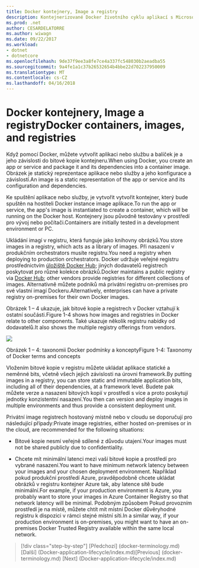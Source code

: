 ```yaml
---
title: Docker kontejnery, Image a registry
description: Kontejnerizované Docker životního cyklu aplikací s Microsoft platforma a nástroje
ms.prod: .net
author: CESARDELATORRE
ms.author: wiwagn
ms.date: 09/22/2017
ms.workload:
- dotnet
- dotnetcore
ms.openlocfilehash: 9de37f9ee3a8fe7ce4a337fc548030b2aeadba55
ms.sourcegitcommit: 9a4fe1a1c37b26532654b4bbe22d702237950009
ms.translationtype: MT
ms.contentlocale: cs-CZ
ms.lasthandoff: 04/16/2018
---
```

# <a name="docker-containers-images-and-registries"></a><span data-ttu-id="f842a-103">Docker kontejnery, Image a registry</span><span class="sxs-lookup"><span data-stu-id="f842a-103">Docker containers, images, and registries</span></span>

<span data-ttu-id="f842a-104">Když pomocí Docker, můžete vytvořit aplikaci nebo službu a balíček je a jeho závislosti do bitové kopie kontejneru.</span><span class="sxs-lookup"><span data-stu-id="f842a-104">When using Docker, you create an app or service and package it and its dependencies into a container image.</span></span> <span data-ttu-id="f842a-105">Obrázek je statický reprezentace aplikace nebo služby a jeho konfigurace a závislostí.</span><span class="sxs-lookup"><span data-stu-id="f842a-105">An image is a static representation of the app or service and its configuration and dependencies.</span></span>

<span data-ttu-id="f842a-106">Ke spuštění aplikace nebo služby, je vytvořit vytvořit kontejner, který bude spuštěn na hostiteli Docker instance image aplikace.</span><span class="sxs-lookup"><span data-stu-id="f842a-106">To run the app or service, the app's image is instantiated to create a container, which will be running on the Docker host.</span></span> <span data-ttu-id="f842a-107">Kontejnery jsou původně testovány v prostředí pro vývoj nebo počítači.</span><span class="sxs-lookup"><span data-stu-id="f842a-107">Containers are initially tested in a development environment or PC.</span></span>

<span data-ttu-id="f842a-108">Ukládání imagí v registru, která funguje jako knihovny obrázků.</span><span class="sxs-lookup"><span data-stu-id="f842a-108">You store images in a registry, which acts as a library of images.</span></span> <span data-ttu-id="f842a-109">Při nasazení v produkčním orchestrators musíte registru.</span><span class="sxs-lookup"><span data-stu-id="f842a-109">You need a registry when deploying to production orchestrators.</span></span> <span data-ttu-id="f842a-110">Docker udržuje veřejné registru prostřednictvím [úložiště Docker Hub](https://hub.docker.com/); jiných dodavatelů registrech poskytovat pro různé kolekce obrázků.</span><span class="sxs-lookup"><span data-stu-id="f842a-110">Docker maintains a public registry via [Docker Hub](https://hub.docker.com/); other vendors provide registries for different collections of images.</span></span> <span data-ttu-id="f842a-111">Alternativně můžete podniků má privátní registru on-premises pro své vlastní imagí Dockeru.</span><span class="sxs-lookup"><span data-stu-id="f842a-111">Alternatively, enterprises can have a private registry on-premises for their own Docker images.</span></span>

<span data-ttu-id="f842a-112">Obrázek 1 – 4 ukazuje, jak bitové kopie a registrech v Docker vztahují k ostatní součásti.</span><span class="sxs-lookup"><span data-stu-id="f842a-112">Figure 1-4 shows how images and registries in Docker relate to other components.</span></span> <span data-ttu-id="f842a-113">Také ukazuje několik registru nabídky od dodavatelů.</span><span class="sxs-lookup"><span data-stu-id="f842a-113">It also shows the multiple registry offerings from vendors.</span></span>

![](./media/image4.png)

<span data-ttu-id="f842a-114">Obrázek 1 – 4: taxonomii Docker podmínky a koncepty</span><span class="sxs-lookup"><span data-stu-id="f842a-114">Figure 1-4: Taxonomy of Docker terms and concepts</span></span>

<span data-ttu-id="f842a-115">Vložením bitové kopie v registru můžete ukládat aplikace statické a neměnné bits, včetně všech jejich závislosti na úrovni framework.</span><span class="sxs-lookup"><span data-stu-id="f842a-115">By putting images in a registry, you can store static and immutable application bits, including all of their dependencies, at a framework level.</span></span> <span data-ttu-id="f842a-116">Budete pak můžete verze a nasazení bitových kopií v prostředí s více a proto poskytují jednotky konzistentní nasazení.</span><span class="sxs-lookup"><span data-stu-id="f842a-116">You then can version and deploy images in multiple environments and thus provide a consistent deployment unit.</span></span>

<span data-ttu-id="f842a-117">Privátní image registrech hostovaný místně nebo v cloudu se doporučují pro následující případy:</span><span class="sxs-lookup"><span data-stu-id="f842a-117">Private image registries, either hosted on-premises or in the cloud, are recommended for the following situations:</span></span>

-   <span data-ttu-id="f842a-118">Bitové kopie nesmí veřejně sdílené z důvodu utajení.</span><span class="sxs-lookup"><span data-stu-id="f842a-118">Your images must not be shared publicly due to confidentiality.</span></span>

-   <span data-ttu-id="f842a-119">Chcete mít minimální latenci mezi vaší bitové kopie a prostředí pro vybrané nasazení.</span><span class="sxs-lookup"><span data-stu-id="f842a-119">You want to have minimum network latency between your images and your chosen deployment environment.</span></span> <span data-ttu-id="f842a-120">Například pokud produkční prostředí Azure, pravděpodobně chcete ukládat obrázků v registru kontejner Azure tak, aby latence sítě bude minimální.</span><span class="sxs-lookup"><span data-stu-id="f842a-120">For example, if your production environment is Azure, you probably want to store your images in Azure Container Registry so that network latency will be minimal.</span></span> <span data-ttu-id="f842a-121">Podobným způsobem Pokud provozním prostředí je na místě, můžete chtít mít místní Docker důvěryhodné registru k dispozici v rámci stejné místní síti.</span><span class="sxs-lookup"><span data-stu-id="f842a-121">In a similar way, if your production environment is on-premises, you might want to have an on-premises Docker Trusted Registry available within the same local network.</span></span>

>[!div class="step-by-step"]
<span data-ttu-id="f842a-122">[Předchozí] (docker-terminology.md) [Další] (Docker-application-lifecycle/index.md)</span><span class="sxs-lookup"><span data-stu-id="f842a-122">[Previous] (docker-terminology.md) [Next] (Docker-application-lifecycle/index.md)</span></span>
